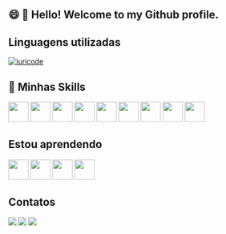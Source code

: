 ## 😄  👋 Hello! Welcome to my Github profile.      

## Linguagens utilizadas
[![iuricode](https://github-readme-stats.vercel.app/api/top-langs/?username=robsonwssantos&hide=html&layout=compact&theme=dark)](https://github.com/anuraghazra/github-readme-stats)

## 🚀 Minhas Skills      
<div>
  <img loading="lazy" src="https://cdn.jsdelivr.net/gh/devicons/devicon@latest/icons/javascript/javascript-original.svg" width="40" height="40"/>
  <img loading="lazy" src="https://cdn.jsdelivr.net/gh/devicons/devicon@latest/icons/react/react-original.svg" width="40" height="40"/>
  <img loading="lazy" src="https://cdn.jsdelivr.net/gh/devicons/devicon@latest/icons/html5/html5-original.svg" width="40" height="40"/>
  <img loading="lazy" src="https://cdn.jsdelivr.net/gh/devicons/devicon@latest/icons/css3/css3-original.svg" width="40" height="40"/>
  <img loading="lazy" src="https://cdn.jsdelivr.net/gh/devicons/devicon@latest/icons/typescript/typescript-original.svg" width="40" height="40"/>
  <img loading="lazy" src="https://cdn.jsdelivr.net/gh/devicons/devicon@latest/icons/java/java-original.svg" width="40" height="40"/>
  <img loading="lazy" src="https://cdn.jsdelivr.net/gh/devicons/devicon@latest/icons/postgresql/postgresql-original.svg" width="40" height="40"/>
  <img loading="lazy" src="https://cdn.jsdelivr.net/gh/devicons/devicon@latest/icons/git/git-original.svg" width="40" height="40"/>
  <img loading="lazy" src="https://cdn.jsdelivr.net/gh/devicons/devicon@latest/icons/linux/linux-original.svg" width="40" height="40"/>
</div>

## Estou aprendendo       

<div>
<img loading="lazy" src="https://cdn.jsdelivr.net/gh/devicons/devicon@latest/icons/vuejs/vuejs-original.svg" width="40" height="40"/>
<img loading="lazy" src="https://cdn.jsdelivr.net/gh/devicons/devicon@latest/icons/jquery/jquery-original-wordmark.svg" width="40" height="40"/>
<img loading="lazy" src="https://cdn.jsdelivr.net/gh/devicons/devicon@latest/icons/bootstrap/bootstrap-original.svg" width="40" height="40"/>
<img loading="lazy" src="https://cdn.jsdelivr.net/gh/devicons/devicon@latest/icons/sass/sass-original.svg"  width="40" height="40"/> 
</div>

## Contatos       

<div>
<a href="https://www.linkedin.com/in/robsonwss" target="_blank"><img loading="lazy" src="https://img.shields.io/badge/-LinkedIn-%230077B5?style=for-the-badge&logo=linkedin&logoColor=white" target="_blank"></a>   
<a href = "robson.willian@universo.univates.br"><img loading="lazy" src="https://img.shields.io/badge/Gmail-D14836?style=for-the-badge&logo=gmail&logoColor=white" target="_blank"></a>
<a href="https://instagram.com/_robson.schneider" target="_blank"><img loading="lazy" src="https://img.shields.io/badge/-Instagram-%23E4405F?style=for-the-badge&logo=instagram&logoColor=white" target="_blank"></a>
</div>
